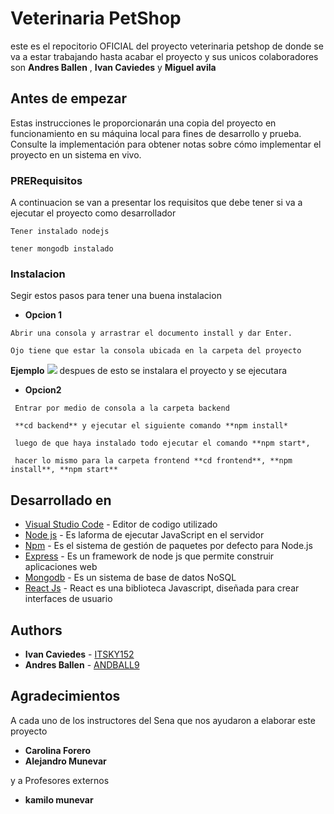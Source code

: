 # Veterinaria PetShop
este es el repocitorio OFICIAL del proyecto veterinaria petshop de donde se va a estar trabajando hasta acabar el proyecto y sus unicos colaboradores son **Andres Ballen** , **Ivan Caviedes** y **Miguel avila**

## Antes de empezar 
Estas instrucciones le proporcionarán una copia del proyecto en funcionamiento en su máquina local para fines de desarrollo y prueba. Consulte la implementación para obtener notas sobre cómo implementar el proyecto en un sistema en vivo.

### PRERequisitos
A continuacion se van a presentar los requisitos que debe tener si va a ejecutar el proyecto como desarrollador 
```
Tener instalado nodejs 
```
```
tener mongodb instalado 
```

### Instalacion
Segir estos pasos para tener una buena instalacion 

* **Opcion 1**
```
Abrir una consola y arrastrar el documento install y dar Enter.

Ojo tiene que estar la consola ubicada en la carpeta del proyecto
```

**Ejemplo**
<img src="https://i.imgur.com/YJDDMmy.png">
despues de esto se instalara el proyecto y se ejecutara 

* **Opcion2**
```
 Entrar por medio de consola a la carpeta backend 

 **cd backend** y ejecutar el siguiente comando **npm install* 

 luego de que haya instalado todo ejecutar el comando **npm start*, 
 
 hacer lo mismo para la carpeta frontend **cd frontend**, **npm install**, **npm start**
```

## Desarrollado en 

* [Visual Studio Code](https://code.visualstudio.com/) - Editor de codigo utilizado
* [Node js](https://nodejs.org/es/) -  Es laforma de ejecutar JavaScript en el servidor
* [Npm](https://www.npmjs.com/) - Es el sistema de gestión de paquetes por defecto para Node.js
* [Express](https://www.npmjs.com/package/express) - Es un framework de node js que permite construir aplicaciones web
* [Mongodb](https://www.mongodb.com/es) - Es un sistema de base de datos NoSQL
* [React Js](https://es.reactjs.org/) - React es una biblioteca Javascript, diseñada para crear interfaces de usuario

## Authors

* **Ivan Caviedes** - [ITSKY152](https://github.com/ITSKY152)
* **Andres Ballen** - [ANDBALL9](https://github.com/andball9)

## Agradecimientos

A cada uno de los instructores del Sena que nos ayudaron a elaborar este proyecto

* **Carolina Forero**
* **Alejandro Munevar**

y a Profesores externos 
* **kamilo munevar**
